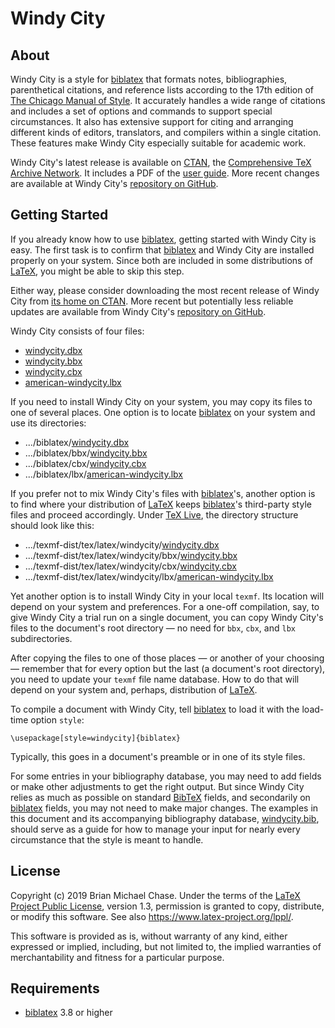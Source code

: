# Windy City

## About

Windy City is a style for [biblatex](http://www.ctan.org/pkg/biblatex
"biblatex") that formats notes, bibliographies, parenthetical
citations, and reference lists according to the 17th edition of [The
Chicago Manual of Style](http://www.chicagomanualofstyle.org/ "Chicago
Manual of Style"). It accurately handles a wide range of citations and
includes a set of options and commands to support special
circumstances. It also has extensive support for citing and arranging
different kinds of editors, translators, and compilers within a single
citation. These features make Windy City especially suitable for
academic work.

Windy City's latest release is available on
[CTAN](https://www.ctan.org/pkg/windycity "CTAN: pkg/windycity"), the
[Comprehensive TeX Archive Network](https://www.ctan.org "CTAN"). It
includes a PDF of the [user
guide](http://mirrors.ctan.org/macros/latex/contrib/biblatex-contrib/windycity/doc/windycity.pdf
"windycity.pdf"). More recent changes are available at Windy City's
[repository on GitHub](https://github.com/brianchase/windycity
"GitHub: brianchase/windycity").

## Getting Started

If you already know how to use
[biblatex](http://www.ctan.org/pkg/biblatex "biblatex"), getting
started with Windy City is easy. The first task is to confirm that
[biblatex](http://www.ctan.org/pkg/biblatex "biblatex") and Windy City
are installed properly on your system. Since both are included in some
distributions of [LaTeX](https://en.wikipedia.org/wiki/LaTeX "LaTeX"),
you might be able to skip this step.

Either way, please consider downloading the most recent release of
Windy City from [its home on CTAN](https://www.ctan.org/pkg/windycity
"CTAN: pkg/windycity"). More recent but potentially less reliable updates are
available from Windy City's [repository on
GitHub](https://github.com/brianchase/windycity "GitHub:
brianchase/windycity").

Windy City consists of four files:

* [windycity.dbx](https://github.com/brianchase/windycity/blob/master/windycity.dbx "windycity.dbx")
* [windycity.bbx](https://github.com/brianchase/windycity/blob/master/bbx/windycity.bbx "windycity.bbx")
* [windycity.cbx](https://github.com/brianchase/windycity/blob/master/cbx/windycity.cbx "windycity.cbx")
* [american-windycity.lbx](https://github.com/brianchase/windycity/blob/master/lbx/american-windycity.lbx "american-windycity.lbx")

If you need to install Windy City on your system, you may copy its
files to one of several places. One option is to locate
[biblatex](http://www.ctan.org/pkg/biblatex "biblatex") on your system
and use its directories:

* .../biblatex/[windycity.dbx](https://github.com/brianchase/windycity/blob/master/windycity.dbx "windycity.dbx")
* .../biblatex/bbx/[windycity.bbx](https://github.com/brianchase/windycity/blob/master/bbx/windycity.bbx "windycity.bbx")
* .../biblatex/cbx/[windycity.cbx](https://github.com/brianchase/windycity/blob/master/cbx/windycity.cbx "windycity.cbx")
* .../biblatex/lbx/[american-windycity.lbx](https://github.com/brianchase/windycity/blob/master/lbx/american-windycity.lbx "american-windycity.lbx")

If you prefer not to mix Windy City's files with
[biblatex](http://www.ctan.org/pkg/biblatex "biblatex")'s, another
option is to find where your distribution of
[LaTeX](https://en.wikipedia.org/wiki/LaTeX "LaTeX") keeps
[biblatex](http://www.ctan.org/pkg/biblatex "biblatex")'s third-party
style files and proceed accordingly. Under [TeX
Live](http://www.tug.org/texlive "TeX Live"), the directory structure
should look like this:

* .../texmf-dist/tex/latex/windycity/[windycity.dbx](https://github.com/brianchase/windycity/blob/master/windycity.dbx "windycity.dbx")
* .../texmf-dist/tex/latex/windycity/bbx/[windycity.bbx](https://github.com/brianchase/windycity/blob/master/bbx/windycity.bbx "windycity.bbx")
* .../texmf-dist/tex/latex/windycity/cbx/[windycity.cbx](https://github.com/brianchase/windycity/blob/master/cbx/windycity.cbx "windycity.cbx")
* .../texmf-dist/tex/latex/windycity/lbx/[american-windycity.lbx](https://github.com/brianchase/windycity/blob/master/lbx/american-windycity.lbx "american-windycity.lbx")

Yet another option is to install Windy City in your local `texmf`. Its
location will depend on your system and preferences. For a one-off
compilation, say, to give Windy City a trial run on a single document,
you can copy Windy City's files to the document's root directory — no
need for `bbx`, `cbx`, and `lbx` subdirectories.

After copying the files to one of those places — or another of your
choosing — remember that for every option but the last (a document's
root directory), you need to update your `texmf` file name database.
How to do that will depend on your system and, perhaps, distribution
of [LaTeX](https://en.wikipedia.org/wiki/LaTeX "LaTeX").

To compile a document with Windy City, tell
[biblatex](http://www.ctan.org/pkg/biblatex "biblatex") to load it
with the load-time option `style`:

```
\usepackage[style=windycity]{biblatex}
```

Typically, this goes in a document's preamble or in one of its style
files.

For some entries in your bibliography database, you may need to add
fields or make other adjustments to get the right output. But since
Windy City relies as much as possible on standard
[BibTeX](http://www.bibtex.org "BibTeX") fields, and secondarily on
[biblatex](http://www.ctan.org/pkg/biblatex "biblatex") fields, you
may not need to make major changes. The examples in this document and
its accompanying bibliography database,
[windycity.bib](https://github.com/brianchase/windycity/blob/master/doc/windycity.bib
"windycity.bib"), should serve as a guide for how to manage your input
for nearly every circumstance that the style is meant to handle.

## License

Copyright (c) 2019 Brian Michael Chase. Under the terms of the [LaTeX
Project Public License](http://www.latex-project.org/lppl.txt
"lppl.txt"), version 1.3, permission is granted to copy, distribute,
or modify this software. See also
<https://www.latex-project.org/lppl/>.

This software is provided as is, without warranty of any kind, either
expressed or implied, including, but not limited to, the implied
warranties of merchantability and fitness for a particular purpose.

## Requirements

* [biblatex](http://www.ctan.org/pkg/biblatex "biblatex") 3.8 or higher

